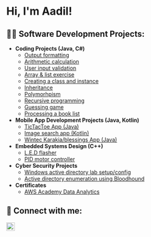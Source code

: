 <h1>Hi, I'm Aadil!</h1>

<h2>👨‍💻 Software Development Projects:</h2>

- <b>Coding Projects (Java, C#)</b>
  - [Output formatting](https://github.com/TNR11/Output_formatting)
  - [Arithmetic calculation](https://github.com/TNR11/Arithmetic_calculations)
  - [User input validation](https://github.com/TNR11)
  - [Array & list exercise](https://github.com/TNR11/Array_and_List_Exercise)
  - [Creating a class and instance](https://github.com/TNR11/Class_and_instance_exercise)
  - [Inheritance](https://github.com/TNR11/Inheritance_example)
  - [Polymorhpism](https://github.com/TNR11/Polymorphism_example)
  - [Recursive programming](https://github.com/TNR11/Recursive_programming)
  - [Guessing game](https://github.com/TNR11/Guessing_Game)
  - [Processing a book list](https://github.com/TNR11/Processing_Book_List)
- <b>Mobile App Development Projects (Java, Kotlin)</b>
  - [TicTacToe App (Java)](https://github.com/TNR11)
  - [Image search app (Kotlin)](https://github.com/TNR11/Image_Search_App)
  - [Wintec Karakia/blessings App (Java)](https://github.com/TNR11/Wintec_Karakia_App)
- <b>Embedded Systems Design (C++)</b>
  - [L.E.D flasher](https://github.com/TNR11)
  - [PID motor controller](https://github.com/TNR11)
- <b>Cyber Security Projects</b>
  - [Windows active directory lab setup/config](https://github.com/TNR11/Active_Directory_Lab_Setup)
  - [Active directory enumeration using Bloodhound](https://github.com/TNR11)
- <b>Certificates</b>
  - [AWS Academy Data Analytics](https://github.com/TNR11/AWS-Academy-Certificate)

<h2> 🤳 Connect with me:</h2>

[<img align="left" alt="JoshMadakor | LinkedIn" width="22px" src="https://cdn.jsdelivr.net/npm/simple-icons@v3/icons/linkedin.svg" />][linkedin]

[twitter]: https://twitter.com/joshmadakor
[youtube]: https://www.youtube.com/c/joshmadakor
[instagram]: https://www.instagram.com/joshmadakor/
[linkedin]: https://www.linkedin.com/in/aadil-imran-2b55a5155/

<!--
**joshmadakor1/joshmadakor1** is a ✨ _special_ ✨ repository because its `README.md` (this file) appears on your GitHub profile.

Here are some ideas to get you started:

- 🔭 I’m currently working on ...
- 🌱 I’m currently learning ...
- 👯 I’m looking to collaborate on ...
- 🤔 I’m looking for help with ...
- 💬 Ask me about ...
- 📫 How to reach me: ...
- 😄 Pronouns: ...
- ⚡ Fun fact: ...
-->
